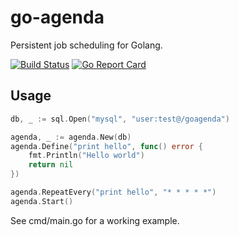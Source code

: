# go-agenda
Persistent job scheduling for Golang.

[![Build Status](https://travis-ci.org/tssaini/go-agenda.svg?branch=master)](https://travis-ci.org/tssaini/go-agenda)
[![Go Report Card](https://goreportcard.com/badge/github.com/tssaini/go-agenda)](https://goreportcard.com/report/github.com/tssaini/go-agenda)

## Usage

```go
db, _ := sql.Open("mysql", "user:test@/goagenda")

agenda, _ := agenda.New(db)
agenda.Define("print hello", func() error {
    fmt.Println("Hello world")
    return nil
})

agenda.RepeatEvery("print hello", "* * * * *")
agenda.Start()
```

See cmd/main.go for a working example.

